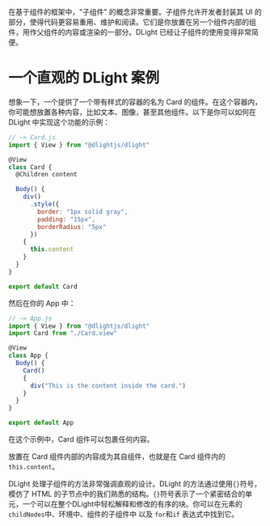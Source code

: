在基于组件的框架中，"子组件" 的概念非常重要。子组件允许开发者封装其 UI 的部分，使得代码更容易重用、维护和阅读。它们是你放置在另一个组件内部的组件，用作父组件的内容或渲染的一部分。DLight 已经让子组件的使用变得非常简便。

# 一个直观的 DLight 案例

想象一下，一个提供了一个带有样式的容器的名为 Card 的组件。在这个容器内，你可能想放置各种内容，比如文本、图像，甚至其他组件。以下是你可以如何在 DLight 中实现这个功能的示例：

```js
// ~> Card.js
import { View } from "@dlightjs/dlight"

@View
class Card {
  @Children content

  Body() {
    div()
      .style({
        border: "1px solid gray",
        padding: "15px",
        borderRadius: "5px"
      })
    {
      this.content
    }
  }
}

export default Card
```

然后在你的 App 中：

```js
// ~> App.js
import { View } from "@dlightjs/dlight"
import Card from "./Card.view"

@View
class App {
  Body() {
    Card()
    {
      div("This is the content inside the card.")
    }
  }
}

export default App
```

在这个示例中，Card 组件可以包裹任何内容。

放置在 Card 组件内部的内容成为其自组件，也就是在 Card 组件内的`this.content`。

DLight 处理子组件的方法非常强调直观的设计。DLight 的方法通过使用`{}`符号，模仿了 HTML 的子节点中的我们熟悉的结构。`{}`符号表示了一个紧密结合的单元，一个可以在整个DLight中轻松解释和修改的有序的块。你可以在元素的 `childNodes`中、环境中、组件的子组件中 以及 `for`和`if` 表达式中找到它。

